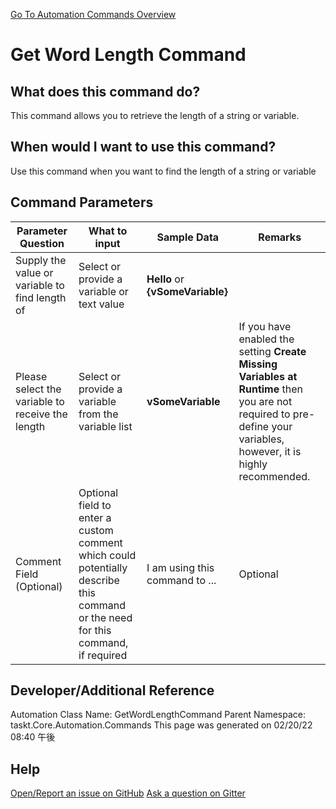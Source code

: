 <!--TITLE: Get Word Length Command -->
<!-- SUBTITLE: a command in the Data Commands group. -->
[Go To Automation Commands Overview](/automation-commands.md)


# Get Word Length Command


## What does this command do?
This command allows you to retrieve the length of a string or variable.


## When would I want to use this command?
Use this command when you want to find the length of a string or variable


## Command Parameters
| Parameter Question   	| What to input  	|  Sample Data 	| Remarks  	|
| ---                    | ---               | ---           | ---       |
|Supply the value or variable to find length of|Select or provide a variable or text value|**Hello** or **{vSomeVariable}**||
|Please select the variable to receive the length|Select or provide a variable from the variable list|**vSomeVariable**|If you have enabled the setting **Create Missing Variables at Runtime** then you are not required to pre-define your variables, however, it is highly recommended.|
|Comment Field (Optional)|Optional field to enter a custom comment which could potentially describe this command or the need for this command, if required|I am using this command to ...|Optional|








## Developer/Additional Reference
Automation Class Name: GetWordLengthCommand
Parent Namespace: taskt.Core.Automation.Commands
This page was generated on 02/20/22 08:40 午後


## Help
[Open/Report an issue on GitHub](https://github.com/saucepleez/taskt/issues/new)
[Ask a question on Gitter](https://gitter.im/taskt-rpa/Lobby)
